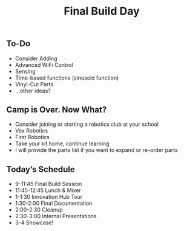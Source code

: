 ﻿---
title: Final Build Day
---



## To-Do


* Consider Adding
* Advanced WiFi Control
* Sensing
* Time-based functions (sinusoid function)
* Vinyl-Cut Parts
* …other ideas?

## Camp is Over.  Now What?


* Consider joining or starting a robotics club at your school
* Vex Robotics
* First Robotics
* Take your kit home, continue learning
* I will provide the parts list if you want to expand or re-order parts

## Today’s Schedule


* 9-11:45 Final Build Session
* 11:45-12:45 Lunch & Mixer
* 1-1:30 Innovation Hub Tour
* 1:30-2:00 Final Documentation
* 2:00-2:30 Cleanup
* 2:30-3:00 Internal Presentations
* 3-4 Showcase!

